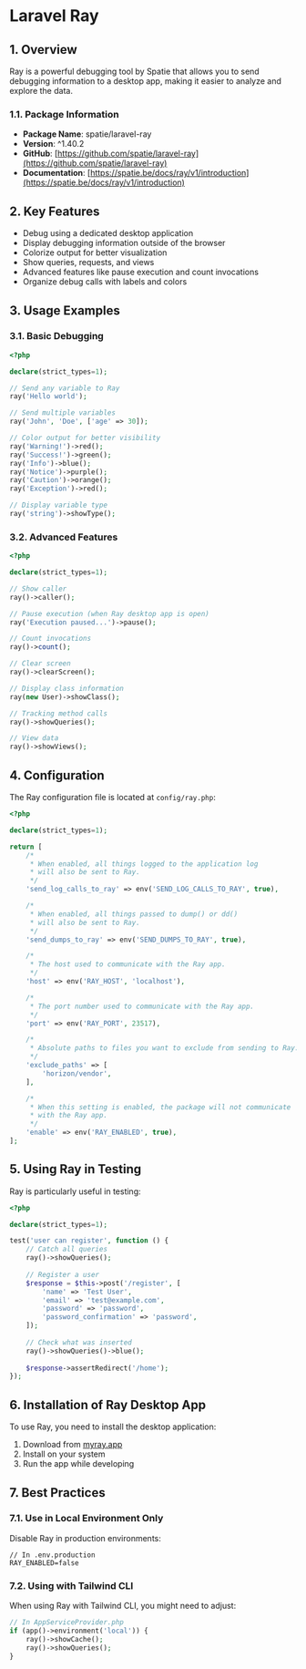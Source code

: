 # Laravel Ray

## 1. Overview

Ray is a powerful debugging tool by Spatie that allows you to send debugging information to a desktop app, making it easier to analyze and explore the data.

### 1.1. Package Information

- **Package Name**: spatie/laravel-ray
- **Version**: ^1.40.2
- **GitHub**: [https://github.com/spatie/laravel-ray](https://github.com/spatie/laravel-ray)
- **Documentation**: [https://spatie.be/docs/ray/v1/introduction](https://spatie.be/docs/ray/v1/introduction)

## 2. Key Features

- Debug using a dedicated desktop application
- Display debugging information outside of the browser
- Colorize output for better visualization
- Show queries, requests, and views
- Advanced features like pause execution and count invocations
- Organize debug calls with labels and colors

## 3. Usage Examples

### 3.1. Basic Debugging

```php
<?php

declare(strict_types=1);

// Send any variable to Ray
ray('Hello world');

// Send multiple variables
ray('John', 'Doe', ['age' => 30]);

// Color output for better visibility
ray('Warning!')->red();
ray('Success!')->green();
ray('Info')->blue();
ray('Notice')->purple();
ray('Caution')->orange();
ray('Exception')->red();

// Display variable type
ray('string')->showType();
```

### 3.2. Advanced Features

```php
<?php

declare(strict_types=1);

// Show caller
ray()->caller();

// Pause execution (when Ray desktop app is open)
ray('Execution paused...')->pause();

// Count invocations
ray()->count();

// Clear screen
ray()->clearScreen();

// Display class information
ray(new User)->showClass();

// Tracking method calls
ray()->showQueries();

// View data
ray()->showViews();
```

## 4. Configuration

The Ray configuration file is located at `config/ray.php`:

```php
<?php

declare(strict_types=1);

return [
    /*
     * When enabled, all things logged to the application log
     * will also be sent to Ray.
     */
    'send_log_calls_to_ray' => env('SEND_LOG_CALLS_TO_RAY', true),

    /*
     * When enabled, all things passed to dump() or dd()
     * will also be sent to Ray.
     */
    'send_dumps_to_ray' => env('SEND_DUMPS_TO_RAY', true),

    /*
     * The host used to communicate with the Ray app.
     */
    'host' => env('RAY_HOST', 'localhost'),

    /*
     * The port number used to communicate with the Ray app.
     */
    'port' => env('RAY_PORT', 23517),

    /*
     * Absolute paths to files you want to exclude from sending to Ray.
     */
    'exclude_paths' => [
        'horizon/vendor',
    ],

    /*
     * When this setting is enabled, the package will not communicate
     * with the Ray app.
     */
    'enable' => env('RAY_ENABLED', true),
];
```

## 5. Using Ray in Testing

Ray is particularly useful in testing:

```php
<?php

declare(strict_types=1);

test('user can register', function () {
    // Catch all queries
    ray()->showQueries();
    
    // Register a user
    $response = $this->post('/register', [
        'name' => 'Test User',
        'email' => 'test@example.com',
        'password' => 'password',
        'password_confirmation' => 'password',
    ]);
    
    // Check what was inserted
    ray()->showQueries()->blue();
    
    $response->assertRedirect('/home');
});
```

## 6. Installation of Ray Desktop App

To use Ray, you need to install the desktop application:

1. Download from [myray.app](https://myray.app/)
2. Install on your system
3. Run the app while developing

## 7. Best Practices

### 7.1. Use in Local Environment Only

Disable Ray in production environments:

```env
// In .env.production
RAY_ENABLED=false
```

### 7.2. Using with Tailwind CLI

When using Ray with Tailwind CLI, you might need to adjust:

```php
// In AppServiceProvider.php
if (app()->environment('local')) {
    ray()->showCache();
    ray()->showQueries();
}
```
